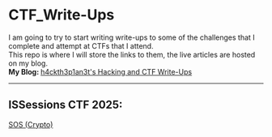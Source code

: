 # CTF_Write-Ups
I am going to try to start writing write-ups to some of the challenges that I complete and attempt at CTFs that I attend. <br>
This repo is where I will store the links to them, the live articles are hosted on my blog. <br>
<strong>My Blog: </strong> <a href="https://h4ckth3p1an3t.livejournal.com" target="__blank__"> h4ckth3p1an3t's Hacking and CTF Write-Ups </a>

<hr>

<h2> ISSessions CTF 2025: </h2>
<a href="https://h4ckth3p1an3t.livejournal.com/384.html" target="__blank__">SOS (Crypto)</a>
